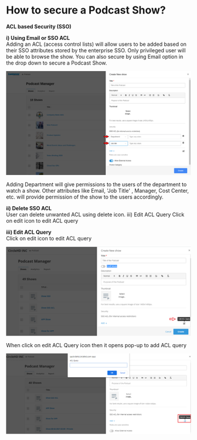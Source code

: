 # How to secure a Podcast Show?

**ACL based Security \(SSO\)**

**i\) Using Email or SSO ACL**  
Adding an ACL \(access control lists\) will allow users to be added based on their SSO attributes stored by the enterprise SSO. Only privileged user will be able to browse the show. You can also secure by using Email option in the drop down to secure a Podcast Show.

![](../.gitbook/assets/sso1.png)

Adding Department will give permissions to the users of the department to watch a show. Other attributes like Email, 'Job Title' , Manager, Cost Center, etc. will provide permission of the show to the users accordingly.

**ii\) Delete SSO ACL**  
User can delete unwanted ACL using delete icon. iii\) Edit ACL Query Click on edit icon to edit ACL query

**iii\) Edit ACL Query**  
Click on edit icon to edit ACL query

![](../.gitbook/assets/sso2.png)

When click on edit ACL Query icon then it opens pop-up to add ACL query

![](../.gitbook/assets/sso3.png)

